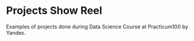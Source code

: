 # Projects Show Reel
Examples of projects done during Data Science Course at Practicum100 by Yandex.
